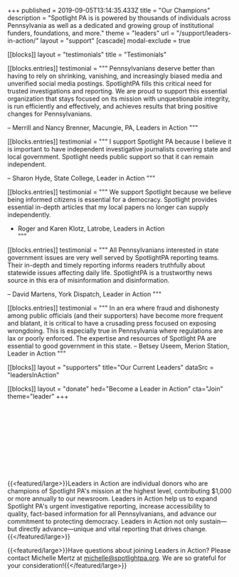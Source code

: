 +++
published = 2019-09-05T13:14:35.433Z
title = "Our Champions"
description = "Spotlight PA is is powered by thousands of individuals across Pennsylvania as well as a dedicated and growing group of institutional funders, foundations, and more."
theme = "leaders"
url = "/support/leaders-in-action/"
layout = "support"
[cascade]
modal-exclude = true

[[blocks]]
layout = "testimonials"
title = "Testimonials"

[[blocks.entries]]
testimonial = """
  Pennsylvanians deserve better than having to rely on shrinking, vanishing, and increasingly biased media and unverified social media postings.  SpotlightPA fills this critical need for trusted investigations and reporting.  We are proud to support this essential organization that stays focused on its mission with unquestionable integrity, is run efficiently and effectively, and achieves results that bring positive changes for Pennsylvanians. 
  
  – Merrill and Nancy Brenner, Macungie, PA, Leaders in Action 
"""

[[blocks.entries]]
testimonial = """
  I support Spotlight PA because I believe it is important to have independent investigative journalists covering state and local government. Spotlight needs public support so that it can remain independent. 
  
  – Sharon Hyde, State College, Leader in Action
"""

[[blocks.entries]]
testimonial = """
  We support Spotlight because we believe being informed citizens is essential for a democracy. Spotlight provides essential in-depth articles that my local papers no longer can supply independently. 
  
  - Roger and Karen Klotz, Latrobe, Leaders in Action   
"""

[[blocks.entries]]
testimonial = """
  All Pennsylvanians interested in state government issues are very well served by SpotlightPA reporting teams. Their in-depth and timely reporting informs readers truthfully about statewide issues affecting daily life. SpotlightPA is a trustworthy news source in this era of misinformation and disinformation. 
  
  – David Martens, York Dispatch, Leader in Action
  """

[[blocks.entries]]
testimonial = """
  In an era where fraud and dishonesty among public officials (and their supporters) have become more frequent and blatant, it is critical to have a crusading press focused on exposing wrongdoing. This is especially true in Pennsylvania where regulations are lax or poorly enforced. The expertise and resources of Spotlight PA are essential to good government in this state.
  – Betsey Useem, Merion Station, Leader in Action
"""

[[blocks]]
    layout = "supporters"
    title="Our Current Leaders"
    dataSrc = "leadersInAction"

[[blocks]]
    layout = "donate"
    hed="Become a Leader in Action"
    cta="Join"
    theme="leader"
+++

<svg class="float-right -mt-6 md:-mr-16 mb-2 ml-1 md:ml-2 md:h-52">
  <use href="#leaders-in-action" />
</svg>

{{<featured/large>}}Leaders in Action are individual donors who are champions of Spotlight PA's mission at the highest level, contributing $1,000 or more annually to our newsroom. Leaders in Action help us to expand Spotlight PA's urgent investigative reporting, increase accessibility to quality, fact-based information for all Pennsylvanians, and advance our commitment to protecting democracy. Leaders in Action not only sustain—but directly advance—unique and vital reporting that drives change.{{</featured/large>}}

{{<featured/large>}}Have questions about joining Leaders in Action? Please contact Michelle Mertz at [michelle@spotlightpa.org](mailto:michelle@spotlightpa.org). We are so grateful for your consideration!{{</featured/large>}}